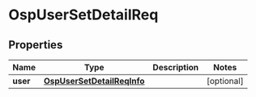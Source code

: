 # OspUserSetDetailReq

## Properties
Name | Type | Description | Notes
------------ | ------------- | ------------- | -------------
**user** | [**OspUserSetDetailReqInfo**](OspUserSetDetailReqInfo.md) |  |  [optional]
